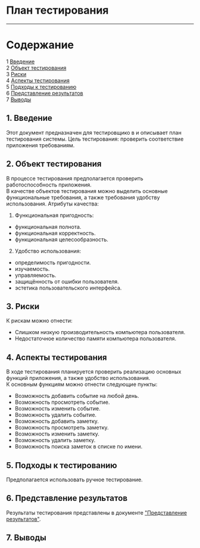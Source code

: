 # План тестирования
---


# Cодержание
1 [Введение](#introduction)  
2 [Объект тестирования](#items)  
3 [Риски](#risk)  
4 [Аспекты тестирования](#features)  
5 [Подходы к тестированию](#approach)  
6 [Представление результатов](#pass)  
7 [Выводы](#conclusion)  

<a name="introduction"/>

## 1. Введение

Этот документ предназначен для тестировщико в и описывает план тестирования системы. Цель тестирования: проверить соответствие приложения требованиям.

<a name="items"/>

## 2. Объект тестирования

В процессе тестирования предполагается проверить работоспособность приложения.  
В качестве объектов тестирования можно выделить основные функциональные требования, а также требования удобству использования.
Атрибуты качества:  
1. Функциональная пригодность:  
* функциональная полнота.  
* функциональная корректность.  
* функциональная целесообразность.  
2. Удобство использования:  
* определимость пригодности.  
* изучаемость.  
* управляемость.  
* защищённость от ошибки пользователя.  
* эстетика пользовательского интерфейса.

<a name="risk"/>

## 3. Риски

К рискам можно отнести:  
* Слишком низкую производительность компьютера пользователя.
* Недостаточное количество памяти компьютера пользователя.

<a name="features"/>

## 4. Аспекты тестирования

В ходе тестирования планируется проверить реализацию основных функций приложения, а также удобство использования.  
К основным функциям можно отнести следующие пункты:  
* Возможность добавить событие на любой день.
* Возможность просмотреть событие.
* Возможность изменить событие.
* Возможность удалить событие.
* Возможность добавить заметку.
* Возможность просмотреть заметку.
* Возможность изменить заметку.
* Возможность удалить заметку.
* Возможность поиска заметок в списке по имени.

<a name="approach"/>

## 5. Подходы к тестированию

Предполагается использовать ручное тестирование.

<a name="pass"/>

## 6. Представление результатов

Результаты тестирования представлены в документе ["Представление результатов"](../Testing/test_results.md).

<a name="conclusion"/>

## 7. Выводы
